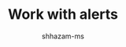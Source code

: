 ---
title: Work with alerts
description: 
author: shhazam-ms
manager: rkarlin
ms.author: shhazam
ms.date: 11/08/2020
ms.topic: article
ms.service: azure
---
